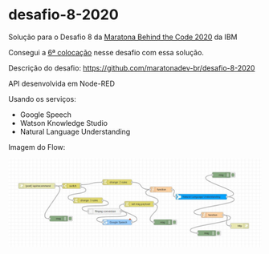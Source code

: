 ﻿# desafio-8-2020

Solução para o Desafio 8 da [Maratona Behind the Code 2020](https://maratona.dev/) da IBM

Consegui a [6ª colocação](https://maratona.dev/pt/ranking?c=8) nesse desafio com essa solução.

Descrição do desafio: https://github.com/maratonadev-br/desafio-8-2020

API desenvolvida em Node-RED

Usando os serviços:

 - Google Speech
 - Watson Knowledge Studio
 - Natural Language Understanding

Imagem do Flow:

<img src="images/flow.jpg?raw=true" width="600">
